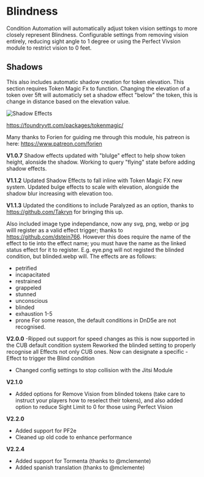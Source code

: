 # Blindness
Condition Automation will automatically adjust token vision settings to more closely represent Blindness. Configurable settings from removing vision entirely, reducing sight angle to 1 degree or using the Perfect Vivsion module to restrict vision to 0 feet.


## Shadows
This also includes automatic shadow creation for token elevation. This section requires Token Magic Fx to function. Changing the elevation of a token over 5ft will automaticly set a shadow effect "below" the token, this is change in distance based on the elevation value. 

![Shadow Effects](https://github.com/kandashi/condition-automation/blob/master/Images/ShadowEffects.PNG)
 
https://foundryvtt.com/packages/tokenmagic/


Many thanks to Forien for guiding me through this module, his patreon is here: https://www.patreon.com/forien

**V1.0.7** Shadow effects updated with "blulge" effect to help show token height, alonside the shadow. Working to query "flying" state before adding shadow effects.

**V1.1.2** Updated Shadow Effects to fall inline with Token Magic FX new system. Updated bulge effects to scale with elevation, alongside the shadow blur increasing with elevation too.

**V1.1.3**
Updated the conditions to include Paralyzed as an option, thanks to https://github.com/Takryn for bringing this up.

Also included image type independance, now any svg, png, webp or jpg willl register as a valid effect trigger; thanks to https://github.com/dstein766. However this does require the name of the effect to tie into the effect name; you must have the name as the linked status effect for it to register. E.g. eye.png will not registed the blinded condition, but blinded.webp will. The effects are as follows:

* petrified
* incapacitated
* restrained
* grappeled
* stunned
* unconscious
* blinded
* exhaustion 1-5
* prone
For some reason, the default conditions in DnD5e are not recognised.

**V2.0.0**
-Ripped out support for speed changes as this is now supported in the CUB default condition system
Reworked the blinded setting to properly recognise all Effects not only CUB ones. Now can designate a specific -Effect to trigger the Blind condition
- Changed config settings to stop collision with the Jitsi Module

**V2.1.0**
- Added options for Remove Vision from blinded tokens (take care to instruct your players how to reselect their tokens), and also added option to reduce Sight Limit to 0 for those using Perfect Vision

**V2.2.0**
- Added support for PF2e 
- Cleaned up old code to enhance performance

**V2.2.4** 
- Added support for Tormenta (thanks to @mclemente)
- Added spanish translation (thanks to @mclemente)